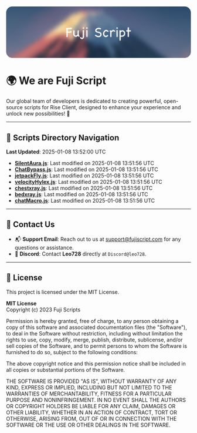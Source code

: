 ![Banner](.github/b.webp)

# 🌍 **We are Fuji Script**

Our global team of developers is dedicated to creating powerful, open-source scripts for Rise Client, designed to enhance your experience and unlock new possibilities! 🌟

---
<!-- SCRIPTS_NAVIGATION_START -->
## 📂 **Scripts Directory Navigation**

**Last Updated**: 2025-01-08 13:52:00 UTC

- **[SilentAura.js](scripts/SilentAura.js)**: Last modified on 2025-01-08 13:51:56 UTC
- **[ChatBypass.js](scripts/ChatBypass.js)**: Last modified on 2025-01-08 13:51:56 UTC
- **[jetpackFly.js](scripts/jetpackFly.js)**: Last modified on 2025-01-08 13:51:56 UTC
- **[velocityHylex.js](scripts/velocityHylex.js)**: Last modified on 2025-01-08 13:51:56 UTC
- **[chestxray.js](scripts/chestxray.js)**: Last modified on 2025-01-08 13:51:56 UTC
- **[bedxray.js](scripts/bedxray.js)**: Last modified on 2025-01-08 13:51:56 UTC
- **[chatMacro.js](scripts/chatMacro.js)**: Last modified on 2025-01-08 13:51:56 UTC

<!-- SCRIPTS_NAVIGATION_END -->

---

## 💬 **Contact Us**  
- 📬 **Support Email**: Reach out to us at [support@fujiscript.com](mailto:support@fujiscript.com) for any questions or assistance.  
- 💬 **Discord**: Contact **Leo728** directly at `Discord@leo728`.

---

## 📜 **License**

This project is licensed under the MIT License.  

**MIT License**  
Copyright (c) 2023 Fuji Scripts  

Permission is hereby granted, free of charge, to any person obtaining a copy of this software and associated documentation files (the "Software"), to deal in the Software without restriction, including without limitation the rights to use, copy, modify, merge, publish, distribute, sublicense, and/or sell copies of the Software, and to permit persons to whom the Software is furnished to do so, subject to the following conditions:  

The above copyright notice and this permission notice shall be included in all copies or substantial portions of the Software.  

THE SOFTWARE IS PROVIDED "AS IS", WITHOUT WARRANTY OF ANY KIND, EXPRESS OR IMPLIED, INCLUDING BUT NOT LIMITED TO THE WARRANTIES OF MERCHANTABILITY, FITNESS FOR A PARTICULAR PURPOSE AND NONINFRINGEMENT. IN NO EVENT SHALL THE AUTHORS OR COPYRIGHT HOLDERS BE LIABLE FOR ANY CLAIM, DAMAGES OR OTHER LIABILITY, WHETHER IN AN ACTION OF CONTRACT, TORT OR OTHERWISE, ARISING FROM, OUT OF OR IN CONNECTION WITH THE SOFTWARE OR THE USE OR OTHER DEALINGS IN THE SOFTWARE.  
